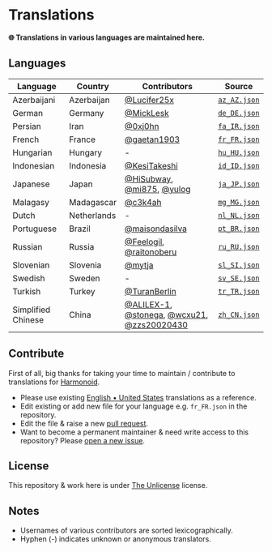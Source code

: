 # Translations

**🌐 Translations in various languages are maintained here.**

## Languages

|Language|Country|Contributors|Source|
|--------|-------|------------|------|
|Azerbaijani|Azerbaijan| [@Lucifer25x](https://github.com/Lucifer25x) |[`az_AZ.json`](./az_AZ.json)|
|German|Germany| [@MickLesk](https://github.com/MickLesk) |[`de_DE.json`](./de_DE.json)|
|Persian|Iran| [@0xj0hn](https://github.com/0xj0hn) |[`fa_IR.json`](./fa_IR.json)|
|French|France| [@gaetan1903](https://github.com/gaetan1903) |[`fr_FR.json`](./fr_FR.json)|
|Hungarian|Hungary| - |[`hu_HU.json`](./hu_HU.json)|
|Indonesian|Indonesia| [@KesiTakeshi](https://github.com/KesiTakeshi) |[`id_ID.json`](./id_ID.json)|=
|Japanese|Japan| [@HiSubway](https://github.com/HiSubway), [@mi875](https://github.com/mi875), [@yulog](https://github.com/yulog) |[`ja_JP.json`](./ja_JP.json)|
|Malagasy|Madagascar| [@c3k4ah](https://github.com/c3k4ah) |[`mg_MG.json`](./mg_MG.json)|
|Dutch|Netherlands| - | [`nl_NL.json`](./nl_NL.json)|
|Portuguese|Brazil| [@maisondasilva](https://github.com/maisondasilva) | [`pt_BR.json`](./pt_BR.json) |
|Russian|Russia| [@Feelogil](https://github.com/Feelogil), [@raitonoberu](https://github.com/raitonoberu) | [`ru_RU.json`](./ru_RU.json) |
|Slovenian|Slovenia| [@mytja](https://github.com/mytja) | [`sl_SI.json`](./sl_SI.json) |
|Swedish|Sweden| - | [`sv_SE.json`](./sv_SE.json) |
|Turkish|Turkey| [@TuranBerlin](https://github.com/TuranBerlin) | [`tr_TR.json`](./tr_TR.json) |
|Simplified Chinese|China| [@ALILEX-1](https://github.com/@ALILEX-1), [@stonega](https://github.com/stonega), [@wcxu21](https://github.com/wcxu21), [@zzs20020430](https://github.com/zzs20020430) | [`zh_CN.json`](./zh_CN.json) |

## Contribute

First of all, big thanks for taking your time to maintain / contribute to translations for [Harmonoid](https://github.com/harmonoid).

- Please use existing [English • United States](./en_US.json) translations as a reference.
- Edit existing or add new file for your language e.g. `fr_FR.json` in the repository.
- Edit the file & raise a new [pull request](https://github.com/harmonoid/translations/pulls).
- Want to become a permanent maintainer & need write access to this repository? Please [open a new issue](https://github.com/harmonoid/translations/issues/new).

## License

This repository & work here is under [The Unlicense](https://unlicense.org/) license.

## Notes

- Usernames of various contributors are sorted lexicographically.
- Hyphen (-) indicates unknown or anonymous translators.
